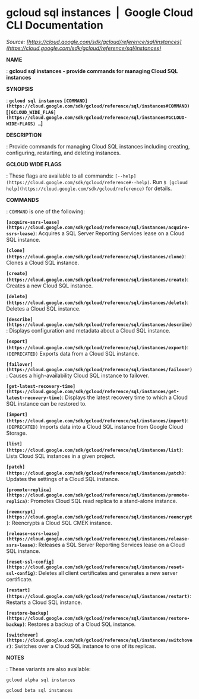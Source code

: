 # gcloud sql instances  |  Google Cloud CLI Documentation

*Source: [https://cloud.google.com/sdk/gcloud/reference/sql/instances](https://cloud.google.com/sdk/gcloud/reference/sql/instances)*

**NAME**

: **gcloud sql instances - provide commands for managing Cloud SQL instances**

**SYNOPSIS**

: **`gcloud sql instances` `[COMMAND](https://cloud.google.com/sdk/gcloud/reference/sql/instances#COMMAND)` [`[GCLOUD_WIDE_FLAG](https://cloud.google.com/sdk/gcloud/reference/sql/instances#GCLOUD-WIDE-FLAGS) …`]**

**DESCRIPTION**

: Provide commands for managing Cloud SQL instances including creating,
configuring, restarting, and deleting instances.

**GCLOUD WIDE FLAGS**

: These flags are available to all commands: `[--help](https://cloud.google.com/sdk/gcloud/reference#--help)`.
Run `$ [gcloud help](https://cloud.google.com/sdk/gcloud/reference)` for details.

**COMMANDS**

: ``COMMAND`` is one of the following:

**`[acquire-ssrs-lease](https://cloud.google.com/sdk/gcloud/reference/sql/instances/acquire-ssrs-lease)`**:
Acquires a SQL Server Reporting Services lease on a Cloud SQL instance.

**`[clone](https://cloud.google.com/sdk/gcloud/reference/sql/instances/clone)`**:
Clones a Cloud SQL instance.

**`[create](https://cloud.google.com/sdk/gcloud/reference/sql/instances/create)`**:
Creates a new Cloud SQL instance.

**`[delete](https://cloud.google.com/sdk/gcloud/reference/sql/instances/delete)`**:
Deletes a Cloud SQL instance.

**`[describe](https://cloud.google.com/sdk/gcloud/reference/sql/instances/describe)`**:
Displays configuration and metadata about a Cloud SQL instance.

**`[export](https://cloud.google.com/sdk/gcloud/reference/sql/instances/export)`**:
`(DEPRECATED)` Exports data from a Cloud SQL instance.

**`[failover](https://cloud.google.com/sdk/gcloud/reference/sql/instances/failover)`**:
Causes a high-availability Cloud SQL instance to failover.

**`[get-latest-recovery-time](https://cloud.google.com/sdk/gcloud/reference/sql/instances/get-latest-recovery-time)`**:
Displays the latest recovery time to which a Cloud SQL instance can be restored
to.

**`[import](https://cloud.google.com/sdk/gcloud/reference/sql/instances/import)`**:
`(DEPRECATED)` Imports data into a Cloud SQL instance from Google
Cloud Storage.

**`[list](https://cloud.google.com/sdk/gcloud/reference/sql/instances/list)`**:
Lists Cloud SQL instances in a given project.

**`[patch](https://cloud.google.com/sdk/gcloud/reference/sql/instances/patch)`**:
Updates the settings of a Cloud SQL instance.

**`[promote-replica](https://cloud.google.com/sdk/gcloud/reference/sql/instances/promote-replica)`**:
Promotes Cloud SQL read replica to a stand-alone instance.

**`[reencrypt](https://cloud.google.com/sdk/gcloud/reference/sql/instances/reencrypt)`**:
Reencrypts a Cloud SQL CMEK instance.

**`[release-ssrs-lease](https://cloud.google.com/sdk/gcloud/reference/sql/instances/release-ssrs-lease)`**:
Releases a SQL Server Reporting Services lease on a Cloud SQL instance.

**`[reset-ssl-config](https://cloud.google.com/sdk/gcloud/reference/sql/instances/reset-ssl-config)`**:
Deletes all client certificates and generates a new server certificate.

**`[restart](https://cloud.google.com/sdk/gcloud/reference/sql/instances/restart)`**:
Restarts a Cloud SQL instance.

**`[restore-backup](https://cloud.google.com/sdk/gcloud/reference/sql/instances/restore-backup)`**:
Restores a backup of a Cloud SQL instance.

**`[switchover](https://cloud.google.com/sdk/gcloud/reference/sql/instances/switchover)`**:
Switches over a Cloud SQL instance to one of its replicas.

**NOTES**

: These variants are also available:

```
gcloud alpha sql instances
```

```
gcloud beta sql instances
```